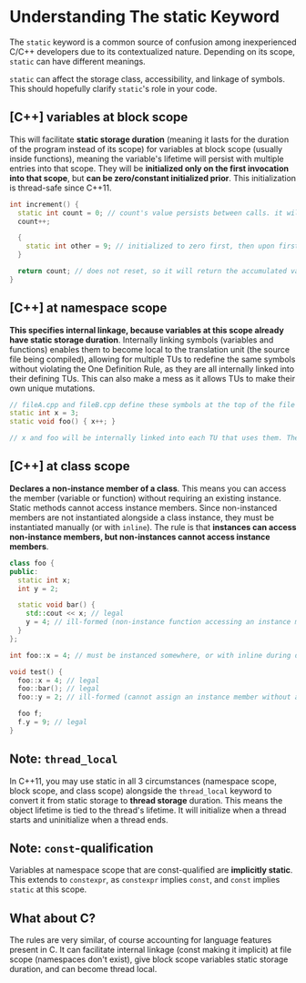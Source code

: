 # Understanding The static Keyword

The ``static`` keyword is a common source of confusion among inexperienced C/C++ developers due to its contextualized nature. Depending on its scope, ``static`` can have different meanings.

``static`` can affect the storage class, accessibility, and linkage of symbols. This should hopefully clarify ``static``'s role in your code.

<!-- inline -->
## [C++] variables at block scope
This will facilitate **static storage duration** (meaning it lasts for the duration of the program instead of its scope) for variables at block scope (usually inside functions), meaning the variable's lifetime will persist with multiple entries into that scope. They will be **initialized only on the first invocation into that scope**, but **can be zero/constant initialized prior**. This initialization is thread-safe since C++11.

```cpp
int increment() {
  static int count = 0; // count's value persists between calls. it will be initialized to zero only once.
  count++;

  {
    static int other = 9; // initialized to zero first, then upon first entry by control is initialized to 9.
  }

  return count; // does not reset, so it will return the accumulated value.
}
```

<!-- inline -->
## [C++] at namespace scope
**This specifies internal linkage, because variables at this scope already have static storage duration**. Internally linking symbols (variables and functions) enables them to become local to the translation unit (the source file being compiled), allowing for multiple TUs to redefine the same symbols without violating the One Definition Rule, as they are all internally linked into their defining TUs. This can also make a mess as it allows TUs to make their own unique mutations.

```cpp
// fileA.cpp and fileB.cpp define these symbols at the top of the file
static int x = 3;
static void foo() { x++; }

// x and foo will be internally linked into each TU that uses them. The x/foo in file A is not the same x/foo in file B.
```

<!-- inline -->
## [C++] at class scope
**Declares a non-instance member of a class**. This means you can access the member (variable or function) without requiring an existing instance. Static methods cannot access instance members. Since non-instanced members are not instantiated alongside a class instance, they must be instantiated manually (or with ``inline``). The rule is that **instances can access non-instance members, but non-instances cannot access instance members**.

```cpp
class foo {
public:
  static int x;
  int y = 2;

  static void bar() {
    std::cout << x; // legal
    y = 4; // ill-formed (non-instance function accessing an instance member) 
  }
};

int foo::x = 4; // must be instanced somewhere, or with inline during declaration.

void test() {
  foo::x = 4; // legal
  foo::bar(); // legal
  foo::y = 2; // ill-formed (cannot assign an instance member without an instance)

  foo f;
  f.y = 9; // legal
}
```

<!-- inline -->
## Note: ``thread_local``
In C++11, you may use static in all 3 circumstances (namespace scope, block scope, and class scope) alongside the ``thread_local`` keyword to convert it from static storage to **thread storage** duration. This means the object lifetime is tied to the thread's lifetime. It will initialize when a thread starts and uninitialize when a thread ends.

## Note: ``const``-qualification
Variables at namespace scope that are const-qualified are **implicitly static**. This extends to ``constexpr``, as ``constexpr`` implies ``const``, and ``const`` implies ``static`` at this scope. 

<!-- inline -->
## What about C?
The rules are very similar, of course accounting for language features present in C. It can facilitate internal linkage (const making it implicit) at file scope (namespaces don't exist), give block scope variables static storage duration, and can become thread local.
